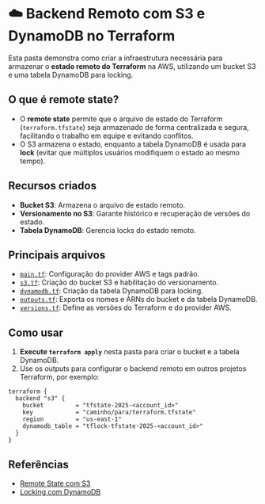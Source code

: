 # ☁️ Backend Remoto com S3 e DynamoDB no Terraform

Esta pasta demonstra como criar a infraestrutura necessária para armazenar o **estado remoto do Terraform** na AWS, utilizando um bucket S3 e uma tabela DynamoDB para locking.

## O que é remote state?

- O **remote state** permite que o arquivo de estado do Terraform (`terraform.tfstate`) seja armazenado de forma centralizada e segura, facilitando o trabalho em equipe e evitando conflitos.
- O S3 armazena o estado, enquanto a tabela DynamoDB é usada para **lock** (evitar que múltiplos usuários modifiquem o estado ao mesmo tempo).

## Recursos criados

- **Bucket S3**: Armazena o arquivo de estado remoto.
- **Versionamento no S3**: Garante histórico e recuperação de versões do estado.
- **Tabela DynamoDB**: Gerencia locks do estado remoto.

## Principais arquivos

- [`main.tf`](main.tf): Configuração do provider AWS e tags padrão.
- [`s3.tf`](s3.tf): Criação do bucket S3 e habilitação do versionamento.
- [`dynamodb.tf`](dynamodb.tf): Criação da tabela DynamoDB para locking.
- [`outputs.tf`](outputs.tf): Exporta os nomes e ARNs do bucket e da tabela DynamoDB.
- [`versions.tf`](versions.tf): Define as versões do Terraform e do provider AWS.

## Como usar

1. **Execute `terraform apply`** nesta pasta para criar o bucket e a tabela DynamoDB.
2. Use os outputs para configurar o backend remoto em outros projetos Terraform, por exemplo:

```hcl
terraform {
  backend "s3" {
    bucket         = "tfstate-2025-<account_id>"
    key            = "caminho/para/terraform.tfstate"
    region         = "us-east-1"
    dynamodb_table = "tflock-tfstate-2025-<account_id>"
  }
}
```

## Referências

- [Remote State com S3](https://developer.hashicorp.com/terraform/language/settings/backends/s3)
- [Locking com DynamoDB](https://developer.hashicorp.com/terraform/language/settings/backends/s3#dynamodb-table-locking)
